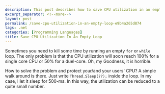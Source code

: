 ```yaml
---
description: This post describes how to save CPU utilization in an empty loop.
excerpt_separator: <!--more-->
layout: post
permalink: /save-cpu-utilization-in-an-empty-loop-e9b4a265d874
tags: .net
categories: [Programming Languages]
title: Save CPU Utilization In An Empty Loop
---
```

Sometimes you need to kill some time by running an empty `for` or `while` loop. The only problem is that the CPU utilization will soon reach 100% for a single core CPU or 50% for a duel-core. Oh, my Goodness, it is horrible.

How to solve the problem and protect your/and your users' CPU? A simple walk around is there. Just write `Thread.Sleep(??);` inside the loop. In my case, I let it sleep for 500-ms. In this way, the utilization can be reduced to a quite small number.
<!--more-->
